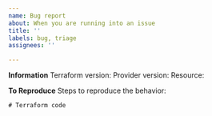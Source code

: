 ```yaml
---
name: Bug report
about: When you are running into an issue
title: ''
labels: bug, triage
assignees: ''

---
```


**Information**
Terraform version:
Provider version:
Resource:

**To Reproduce**
Steps to reproduce the behavior:

```hcl
# Terraform code
```
